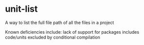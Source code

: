 # unit-list
A way to list the full file path of all the files in a project


Known deficiencies include:
  lack of support for packages
  includes code/units excluded by conditional compilation